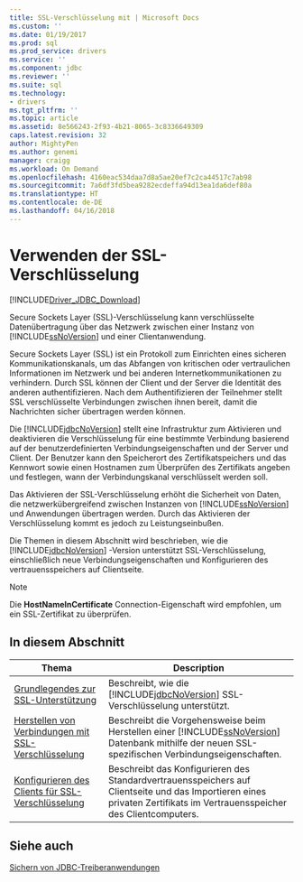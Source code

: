 ```yaml
---
title: SSL-Verschlüsselung mit | Microsoft Docs
ms.custom: ''
ms.date: 01/19/2017
ms.prod: sql
ms.prod_service: drivers
ms.service: ''
ms.component: jdbc
ms.reviewer: ''
ms.suite: sql
ms.technology:
- drivers
ms.tgt_pltfrm: ''
ms.topic: article
ms.assetid: 8e566243-2f93-4b21-8065-3c8336649309
caps.latest.revision: 32
author: MightyPen
ms.author: genemi
manager: craigg
ms.workload: On Demand
ms.openlocfilehash: 4160eac534daa7d8a5ae20ef7c2ca44517c7ab98
ms.sourcegitcommit: 7a6df3fd5bea9282ecdeffa94d13ea1da6def80a
ms.translationtype: HT
ms.contentlocale: de-DE
ms.lasthandoff: 04/16/2018
---
```

# <a name="using-ssl-encryption"></a>Verwenden der SSL-Verschlüsselung
[!INCLUDE[Driver_JDBC_Download](../../includes/driver_jdbc_download.md)]

  Secure Sockets Layer (SSL)-Verschlüsselung kann verschlüsselte Datenübertragung über das Netzwerk zwischen einer Instanz von [!INCLUDE[ssNoVersion](../../includes/ssnoversion_md.md)] und einer Clientanwendung.  
  
 Secure Sockets Layer (SSL) ist ein Protokoll zum Einrichten eines sicheren Kommunikationskanals, um das Abfangen von kritischen oder vertraulichen Informationen im Netzwerk und bei anderen Internetkommunikationen zu verhindern. Durch SSL können der Client und der Server die Identität des anderen authentifizieren. Nach dem Authentifizieren der Teilnehmer stellt SSL verschlüsselte Verbindungen zwischen ihnen bereit, damit die Nachrichten sicher übertragen werden können.  
  
 Die [!INCLUDE[jdbcNoVersion](../../includes/jdbcnoversion_md.md)] stellt eine Infrastruktur zum Aktivieren und deaktivieren die Verschlüsselung für eine bestimmte Verbindung basierend auf der benutzerdefinierten Verbindungseigenschaften und der Server und Client. Der Benutzer kann den Speicherort des Zertifikatspeichers und das Kennwort sowie einen Hostnamen zum Überprüfen des Zertifikats angeben und festlegen, wann der Verbindungskanal verschlüsselt werden soll.  
  
 Das Aktivieren der SSL-Verschlüsselung erhöht die Sicherheit von Daten, die netzwerkübergreifend zwischen Instanzen von [!INCLUDE[ssNoVersion](../../includes/ssnoversion_md.md)] und Anwendungen übertragen werden. Durch das Aktivieren der Verschlüsselung kommt es jedoch zu Leistungseinbußen.  
  
 Die Themen in diesem Abschnitt wird beschrieben, wie die [!INCLUDE[jdbcNoVersion](../../includes/jdbcnoversion_md.md)] -Version unterstützt SSL-Verschlüsselung, einschließlich neue Verbindungseigenschaften und Konfigurieren des vertrauensspeichers auf Clientseite.  
  
> [!NOTE]  
>  Die **HostNameInCertificate** Connection-Eigenschaft wird empfohlen, um ein SSL-Zertifikat zu überprüfen.  
  
## <a name="in-this-section"></a>In diesem Abschnitt  
  
|Thema|Description|  
|-----------|-----------------|  
|[Grundlegendes zur SSL-Unterstützung](../../connect/jdbc/understanding-ssl-support.md)|Beschreibt, wie die [!INCLUDE[jdbcNoVersion](../../includes/jdbcnoversion_md.md)] SSL-Verschlüsselung unterstützt.|  
|[Herstellen von Verbindungen mit SSL-Verschlüsselung](../../connect/jdbc/connecting-with-ssl-encryption.md)|Beschreibt die Vorgehensweise beim Herstellen einer [!INCLUDE[ssNoVersion](../../includes/ssnoversion_md.md)] Datenbank mithilfe der neuen SSL-spezifischen Verbindungseigenschaften.|  
|[Konfigurieren des Clients für SSL-Verschlüsselung](../../connect/jdbc/configuring-the-client-for-ssl-encryption.md)|Beschreibt das Konfigurieren des Standardvertrauensspeichers auf Clientseite und das Importieren eines privaten Zertifikats im Vertrauensspeicher des Clientcomputers.|  
  
## <a name="see-also"></a>Siehe auch  
 [Sichern von JDBC-Treiberanwendungen](../../connect/jdbc/securing-jdbc-driver-applications.md)  
  
  
